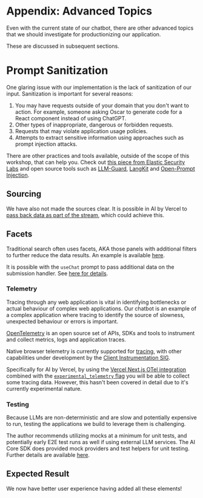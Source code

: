 # Appendix: Advanced Topics

Even with the current state of our chatbot, there are other advanced topics that we should investigate for productionizing our application. 

These are discussed in subsequent sections.

# Prompt Sanitization

One glaring issue with our implementation is the lack of sanitization of our input. Sanitization is important for several reasons:

1. You may have requests outside of your domain that you don't want to action. For example, someone asking Oscar to generate code for a React component instead of using ChatGPT.
2. Other types of inappropriate, dangerous or forbidden requests.
3. Requests that may violate application usage policies.
4. Attempts to extract sensitive information using approaches such as prompt injection attacks.

There are other practices and tools available, outside of the scope of this workshop, that can help you. Check out [this piece from Elastic Security Labs](https://www.elastic.co/security-labs/embedding-security-in-llm-workflows) and open source tools such as [LLM-Guard](https://github.com/protectai/llm-guard), [LangKit](https://github.com/whylabs/langkit/tree/main) and [Open-Prompt Injection](https://github.com/liu00222/Open-Prompt-Injection).

## Sourcing

We have also not made the sources clear. It is possible in AI by Vercel to [pass back data as part of the stream](https://sdk.vercel.ai/docs/ai-sdk-ui/streaming-data), which could achieve this.

## Facets

Traditional search often uses facets, AKA those panels with additional filters to further reduce the data results. An example is available [here](https://www.elastic.co/guide/en/app-search/current/facets-guide.html).

It is possible with the `useChat` prompt to pass additional data on the submission handler. See [here for details](https://sdk.vercel.ai/docs/ai-sdk-ui/chatbot#setting-custom-body-fields-per-request).

### Telemetry

Tracing through any web application is vital in identifying bottlenecks or actual behaviour of complex web applications. Our chatbot is an example of a complex application where tracing to identify the source of slowness, unexpected behaviour or errors is important.

[OpenTelemetry](https://opentelemetry.io/) is an open source set of APIs, SDKs and tools to instrument and collect metrics, logs and application traces. 

Native browser telemetry is currently supported for [tracing](https://opentelemetry.io/docs/languages/js/getting-started/browser/), with other capabilities under development by the [Client Instrumentation SIG](https://docs.google.com/document/d/16Vsdh-DM72AfMg_FIt9yT9ExEWF4A_vRbQ3jRNBe09w/edit?tab=t.0#heading=h.yplevr950565).

Specifically for AI by Vercel, by using the [Vercel Next.js OTel integration](https://nextjs.org/docs/app/building-your-application/optimizing/open-telemetry) combined with the [`experimental_telemetry` flag](https://sdk.vercel.ai/docs/ai-sdk-core/telemetry) you will be able to collect some tracing data. However, this hasn't been covered in detail due to it's currently experimental nature.  

### Testing

Because LLMs are non-deterministic and are slow and potentially expensive to run, testing the applications we build to leverage them is challenging.

The author recommends utilizing mocks at a minimum for unit tests, and potentially early E2E test runs as well if using external LLM services. The AI Core SDK does provided mock providers and test helpers for unit testing. Further details are available [here](https://sdk.vercel.ai/docs/ai-sdk-core/testing#testing).

## Expected Result

We now have better user experience having added all these elements!